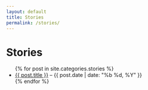 ```yaml
---
layout: default
title: Stories
permalink: /stories/
---
```


<h1>Stories</h1>

<ul>
  {% for post in site.categories.stories %}
    <li>
      <a href="{{ post.url }}">{{ post.title }}</a> – {{ post.date | date: "%b %d, %Y" }}
    </li>
  {% endfor %}
</ul>
